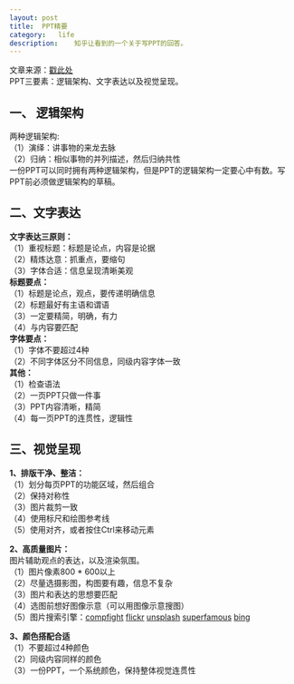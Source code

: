 ```yaml
---
layout:	post
title:	PPT精要
category:	life
description:	知乎让看到的一个关于写PPT的回答。
---
```

文章来源：[戳此处](https://www.zhihu.com/question/34019077/answer/57762067)  
PPT三要素：逻辑架构、文字表达以及视觉呈现。

一、 逻辑架构
---

两种逻辑架构:  
（1）演绎：讲事物的来龙去脉  
（2）归纳：相似事物的并列描述，然后归纳共性  
一份PPT可以同时拥有两种逻辑架构，但是PPT的逻辑架构一定要心中有数。写PPT前必须做逻辑架构的草稿。

二、文字表达
---

**文字表达三原则：**  
（1）重视标题：标题是论点，内容是论据  
（2）精炼达意：抓重点，要缩句  
（3）字体合适：信息呈现清晰美观  
**标题要点：**  
（1）标题是论点，观点，要传递明确信息  
（2）标题最好有主语和谓语  
（3）一定要精简，明确，有力  
（4）与内容要匹配  
**字体要点：**  
（1）字体不要超过4种  
（2）不同字体区分不同信息，同级内容字体一致  
**其他：**  
（1）检查语法  
（2）一页PPT只做一件事  
（3）PPT内容清晰，精简  
（4）每一页PPT的连贯性，逻辑性

三、视觉呈现
---

**1、排版干净、整洁：**  
（1）划分每页PPT的功能区域，然后组合  
（2）保持对称性  
（3）图片裁剪一致  
（4）使用标尺和绘图参考线  
（5）使用对齐，或者按住Ctrl来移动元素

**2、高质量图片：**  
图片辅助观点的表达，以及渲染氛围。  
（1）图片像素800 * 600以上  
（2）尽量选摄影图，构图要有趣，信息不复杂  
（3）图片和表达的思想要匹配  
（4）选图前想好图像示意（可以用图像示意搜图）  
（5）图片搜索引擎：[compfight](http://compfight.com) [flickr](http://www.flickr.com) [unsplash](https://unsplash.com) [superfamous](http://images.superfamous.com) [bing](http://bing.com/images)

**3、颜色搭配合适**  
（1）不要超过4种颜色  
（2）同级内容同样的颜色  
（3）一份PPT，一个系统颜色，保持整体视觉连贯性

